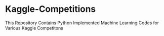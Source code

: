 # Kaggle-Competitions
This Repository Contains Python Implemented Machine Learning Codes for Various Kaggle Competitons
